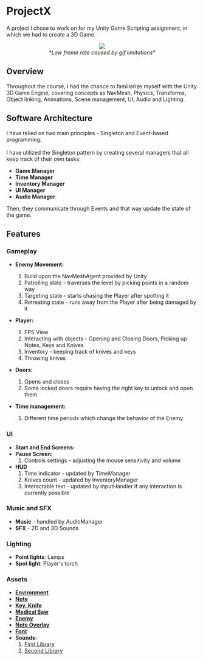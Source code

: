 # ProjectX

A project I chose to work on for my Unity Game Scripting assignment, in which we had to create a 3D Game.

<p align="center">
  <img src="Media/demo.gif"><br/>
  *<i>Low frame rate caused by gif limitations</i>*
</p>

## Overview

Throughout the course, I had the chance to familiarize myself with the Unity 3D Game Engine, covering concepts as NavMesh, Physics, Transforms, Object linking, Animations, Scene management, UI, Audio and Lighting.

## Software Architecture

I have relied on two main principles - Singleton and Event-based programming.<br><br>
I have utilized the Singleton pattern by creating several managers that all keep track of their own tasks:
- **Game Manager**
- **Time Manager**
- **Inventory Manager**
- **UI Manager**
- **Audio Manager**<br>

Then, they communicate through Events and that way update the state of the game.

## Features

### Gameplay

- **Enemy Movement:**
  1. Build upon the NavMeshAgent provided by Unity
  2. Patrolling state - traverses the level by picking points in a random way
  3. Targeting state - starts chasing the Player after spotting it
  4. Retreating state - runs away from the Player after being damaged by it
 
- **Player:**
  1. FPS View
  2. Interacting with objects - Opening and Closing Doors, Picking up Notes, Keys and Knives
  3. Inventory - keeping track of knives and keys
  4. Throwing knives
 
- **Doors:**
  1. Opens and closes
  2. Some locked doors require having the right key to unlock and open them
 
- **Time management:**
  1. Different time periods which change the behavior of the Enemy

 
### UI

- **Start and End Screens:**
- **Pause Screen:**
  1. Controls settings - adjusting the mouse sensitivity and volume
- **HUD**
  1. Time indicator - updated by TimeManager
  2. Knives count - updated by InventoryManager
  3. Interactable text - updated by InputHandler if any interaction is currently possible

### Music and SFX

- **Music** - handled by AudioManager
- **SFX** - 2D and 3D Sounds

### Lighting

- **Point lights**: Lamps
- **Spot light**: Player's torch


### Assets
- **[Environment](https://assetstore.unity.com/packages/3d/environments/pbr-hospital-horror-pack-free-80117)**
- **[Note](https://assetstore.unity.com/packages/3d/props/clipboard-137662)**
- **[Key, Knife](https://assetstore.unity.com/packages/3d/props/horror-starter-pack-free-178413)**
- **[Medical Saw](https://assetstore.unity.com/packages/3d/props/tools/medical-saw-110165)**
- **[Enemy](https://www.cgtrader.com/free-3d-models/various/various-models/enemy-4003351d-3419-49be-81ae-6fb2b3824ffb)**
- **[Note Overlay](https://pngtree.com/freepng/yellowed-kraft-paper-vintage-scrapbook-torn-paper_6118761.html)**
- **[Font](https://www.dafont.com/stranger-back-in-the-night.font)**
- **Sounds:**
  1. [First Library](https://assetstore.unity.com/packages/audio/sound-fx/horror-game-essentials-153417)
  2. [Second Library](https://assetstore.unity.com/packages/audio/sound-fx/horror-elements-112021)
